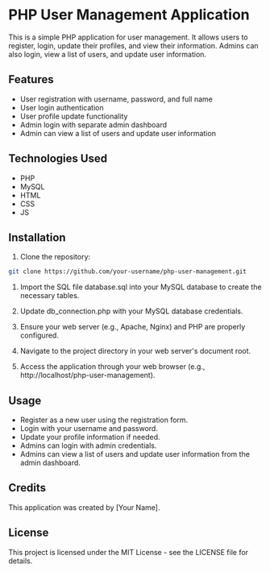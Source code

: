 # PHP User Management Application

This is a simple PHP application for user management. It allows users to register, login, update their profiles, and view their information. Admins can also login, view a list of users, and update user information.

## Features

- User registration with username, password, and full name
- User login authentication
- User profile update functionality
- Admin login with separate admin dashboard
- Admin can view a list of users and update user information

## Technologies Used

- PHP
- MySQL
- HTML
- CSS
- JS

## Installation

1. Clone the repository:

```bash
git clone https://github.com/your-username/php-user-management.git
```

1. Import the SQL file database.sql into your MySQL database to create the necessary tables.

2. Update db_connection.php with your MySQL database credentials.

3. Ensure your web server (e.g., Apache, Nginx) and PHP are properly configured.

4. Navigate to the project directory in your web server's document root.

5. Access the application through your web browser (e.g., http://localhost/php-user-management).

## Usage

- Register as a new user using the registration form.
- Login with your username and password.
- Update your profile information if needed.
- Admins can login with admin credentials.
- Admins can view a list of users and update user information from the admin dashboard.

## Credits

This application was created by [Your Name].

## License

This project is licensed under the MIT License - see the LICENSE file for details.
